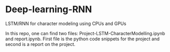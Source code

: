 # Deep-learning-RNN
LSTM/RNN for character modeling using CPUs and GPUs

In this repo, one can find two files: Project-LSTM-CharacterModelling.ipynb and report.ipynb. First file is the python code snippets for the project and second is a report on the project.
